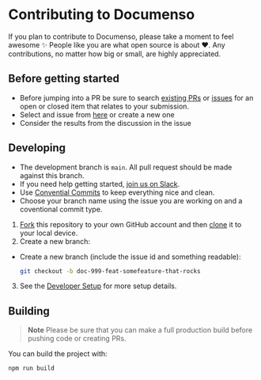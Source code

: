 # Contributing to Documenso

If you plan to contribute to Documenso, please take a moment to feel awesome ✨ People like you are what open source is about ♥. Any contributions, no matter how big or small, are highly appreciated.

## Before getting started

- Before jumping into a PR be sure to search [existing PRs](https://github.com/documenso/documenso/pulls) or [issues](https://github.com/documenso/documenso/issues) for an open or closed item that relates to your submission.
- Select and issue from [here](https://github.com/documenso/documenso/issues) or create a new one
- Consider the results from the discussion in the issue

## Developing

* The development branch is <code>main</code>. All pull request should be made against this branch.
* If you need help getting started, [join us on Slack](https://join.slack.com/t/documenso/shared_invite/zt-1qwxxsvli-nDyojjt~wakhgBGl9JRl2w).
* Use [Convential Commits](https://www.conventionalcommits.org/) to keep everything nice and clean.
* Choose your branch name using the issue you are working on and a coventional commit type.

1. [Fork](https://help.github.com/articles/fork-a-repo/) this repository to your
   own GitHub account and then
   [clone](https://help.github.com/articles/cloning-a-repository/) it to your local device.
2. Create a new branch:

- Create a new branch (include the issue id and something readable):

  ```sh
  git checkout -b doc-999-feat-somefeature-that-rocks
  ```

3. See the [Developer Setup](https://github.com/documenso/documenso/blob/main/README.md#developer-setup) for more setup details.

## Building

> **Note**
> Please be sure that you can make a full production build before pushing code or creating PRs.

You can build the project with:

```bash
npm run build
```
